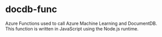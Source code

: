 # docdb-func
Azure Functions used to call Azure Machine Learning and DocumentDB. This function is written in JavaScript using the Node.js runtime.
